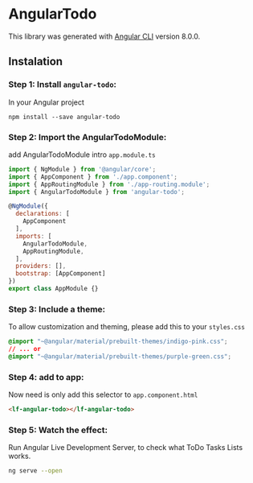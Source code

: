 # AngularTodo

This library was generated with [Angular CLI](https://github.com/angular/angular-cli) version 8.0.0.

## Instalation
### Step 1: Install `angular-todo`:

In your Angular project 

```shell
npm install --save angular-todo
```

### Step 2: Import the AngularTodoModule:
add AngularTodoModule intro `app.module.ts`
```js
import { NgModule } from '@angular/core';
import { AppComponent } from './app.component';
import { AppRoutingModule } from './app-routing.module';
import { AngularTodoModule } from 'angular-todo';

@NgModule({
  declarations: [
    AppComponent
  ],
  imports: [
    AngularTodoModule,
    AppRoutingModule,
  ],
  providers: [],
  bootstrap: [AppComponent]
})
export class AppModule {}
```

### Step 3: Include a theme: 
To allow customization and theming, please add this to your `styles.css` 

```css
@import "~@angular/material/prebuilt-themes/indigo-pink.css";
// ... or 
@import "~@angular/material/prebuilt-themes/purple-green.css";

```

### Step 4: add to app: 
Now need is only add this selector to `app.component.html` 

```html
<lf-angular-todo></lf-angular-todo>

```


### Step 5: Watch the effect: 
Run Angular Live Development Server, to check what ToDo Tasks Lists works.

```bash 
ng serve --open
```
